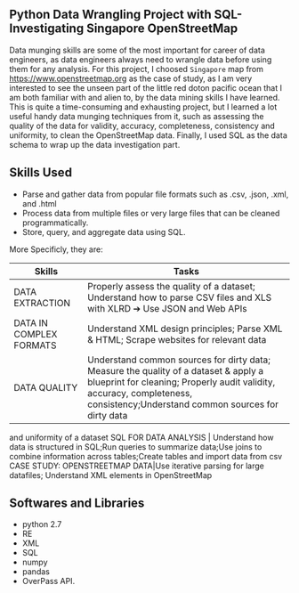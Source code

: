 ## Python Data Wrangling Project with SQL- Investigating Singapore OpenStreetMap
Data munging skills are some of the most important for career of data engineers, as data engineers always need to wrangle data before using them for any analysis. For this project, I choosed `Singapore` map from https://www.openstreetmap.org as the case of study, as I am very interested to see the unseen part of the little red doton pacific ocean that I am both familiar with and alien to, by the data mining skills I have learned. This is quite a time-consuming and exhausting project, but I learned a lot useful handy data munging techniques from it, such as assessing the quality of the data for validity, accuracy, completeness, consistency and uniformity, to clean the OpenStreetMap data. Finally, I used SQL as the data schema to wrap up the data investigation part.


## Skills Used
- Parse and gather data from popular file formats such as .csv, .json, .xml, and .html
- Process data from multiple files or very large files that can be cleaned programmatically.
- Store, query, and aggregate data using SQL.

More Specificly, they are:

Skills | Tasks
--- | ---
DATA EXTRACTION | Properly assess the quality of a dataset; Understand how to parse CSV files and XLS with XLRD ➔ Use JSON and Web APIs
DATA IN COMPLEX FORMATS | Understand XML design principles; Parse XML & HTML; Scrape websites for relevant data
DATA QUALITY | Understand common sources for dirty data; Measure the quality of a dataset & apply a blueprint for cleaning; Properly audit validity, accuracy, completeness, consistency;Understand common sources for dirty data
and uniformity of a dataset
SQL FOR DATA ANALYSIS | Understand how data is structured in SQL;Run queries to summarize data;Use joins to combine information across tables;Create tables and import data from csv
CASE STUDY: OPENSTREETMAP DATA|Use iterative parsing for large datafiles; Understand XML elements in OpenStreetMap

## Softwares and Libraries
- python 2.7
- RE
- XML
- SQL
- numpy
- pandas
- OverPass API.

